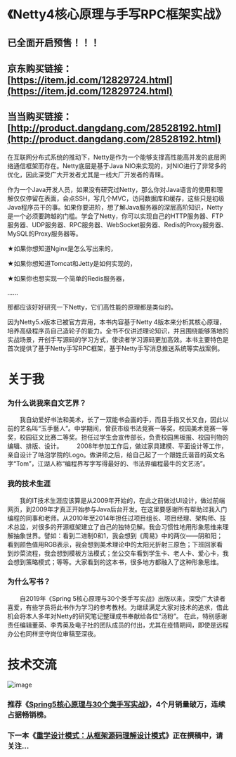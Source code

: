 # 《Netty4核心原理与手写RPC框架实战》

## 已全面开启预售！！！

## 京东购买链接：[https://item.jd.com/12829724.html](https://item.jd.com/12829724.html)
## 当当购买链接：[http://product.dangdang.com/28528192.html](http://product.dangdang.com/28528192.html)

在互联网分布式系统的推动下，Netty是作为一个能够支撑高性能高并发的底层网络通信框架而存在。Netty底层是基于Java NIO来实现的，对NIO进行了非常多的优化，因此深受广大开发者尤其是一线大厂开发者的青睐。

作为一个Java开发人员，如果没有研究过Netty，那么你对Java语言的使用和理解仅仅停留在表面，会点SSH，写几个MVC，访问数据库和缓存，这些只是初级Java程序员干的事。如果你要进阶，想了解Java服务器的深层高阶知识，Netty是一个必须要跨越的门槛。学会了Netty，你可以实现自己的HTTP服务器、FTP服务器、UDP服务器、RPC服务器、WebSocket服务器、Redis的Proxy服务器、MySQL的Proxy服务器等。

★如果你想知道Nginx是怎么写出来的，

★如果你想知道Tomcat和Jetty是如何实现的，

★如果你也想实现一个简单的Redis服务器，

......

那都应该好好研究一下Netty，它们高性能的原理都是类似的。

因为Netty5.x版本已被官方弃用，本书内容基于Netty 4版本来分析其核心原理，培养高级程序员自己造轮子的能力。全书不仅讲述理论知识，并且围绕能够落地的实战场景，开创手写源码的学习方式，使读者学习源码更加高效。本书主要特色是首次提供了基于Netty手写RPC框架，基于Netty手写消息推送系统等实战案例。

# 关于我

### 为什么说我来自文艺界？
　　我自幼爱好书法和美术，长了一双能书会画的手，而且手指又长又白，因此以前的艺名叫“玉手藝人”。中学期间，曾获市级书法竞赛一等奖，校园美术竞赛一等奖，校园征文比赛二等奖。担任过学生会宣传部长，负责校园黑板报、校园刊物的编辑、排版、设计。
　　2008年参加工作后，做过家具建模、平面设计等工作，亲自设计了咕泡学院的Logo。做讲师之后，给自己起了一个跟姓氏谐音的英文名字“Tom”，江湖人称“编程界写字写得最好的、书法界编程最牛的文艺汤”。
### 我的技术生涯
　　我的IT技术生涯应该算是从2009年开始的，在此之前做过UI设计，做过前端网页，到2009年才真正开始参与Java后台开发。在这里要感谢所有帮助过我入门编程的同事和老师。从2010年至2014年担任过项目组长、项目经理、架构师、技术总监，对很多的开源框架建立了自己的独特见解。我会习惯性地用形象思维来理解抽象世界。譬如：看到二进制0和1，我会想到《周易》中的两仪——阴和阳；看到颜色值用RGB表示，我会想到美术理论中的太阳光折射三原色；下班回家看到炒菜流程，我会想到模板方法模式；坐公交车看到学生卡、老人卡、爱心卡，我会想到策略模式；等等。大家看到的这本书，很多地方都融入了这种形象思维。
### 为什么写书？
　　自2019年《Spring 5核心原理与30个类手写实战》出版以来，深受广大读者喜爱，有些学员将此书作为学习的参考教材。为继续满足大家对技术的追求，借此机会将本人多年对Netty的研究笔记整理成书奉献给各位“汤粉”。
    在此，特别感谢责任编辑董英、李秀英及电子社的团队成员的付出，尤其在疫情期间，即使是远程办公也同样坚守岗位审稿至深夜。
# 技术交流
![image](https://github.com/gupaoedu-tom/resouce/blob/master/gupaoedu-tom-qrcode.png)

### 推荐《[Spring5核心原理与30个类手写实战](https://github.com/gupaoedu-tom/spring5-samples)》，4个月销量破万，连续占据畅销榜。
### 下一本《[重学设计模式：从框架源码理解设计模式](https://github.com/gupaoedu-tom/design-samples)》正在撰稿中，请关注...
